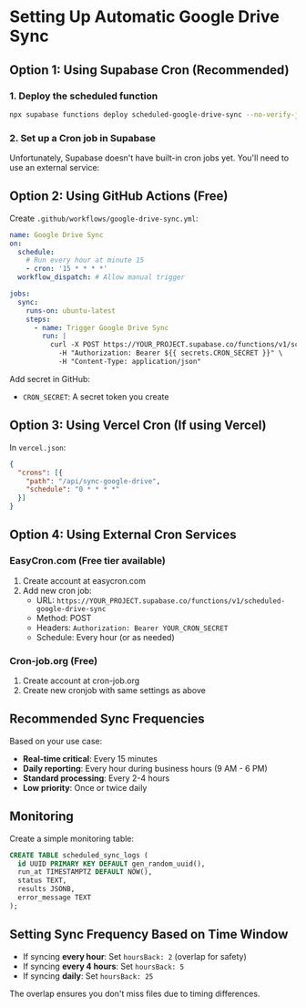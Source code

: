 # Setting Up Automatic Google Drive Sync

## Option 1: Using Supabase Cron (Recommended)

### 1. Deploy the scheduled function
```bash
npx supabase functions deploy scheduled-google-drive-sync --no-verify-jwt
```

### 2. Set up a Cron job in Supabase

Unfortunately, Supabase doesn't have built-in cron jobs yet. You'll need to use an external service:

## Option 2: Using GitHub Actions (Free)

Create `.github/workflows/google-drive-sync.yml`:

```yaml
name: Google Drive Sync
on:
  schedule:
    # Run every hour at minute 15
    - cron: '15 * * * *'
  workflow_dispatch: # Allow manual trigger

jobs:
  sync:
    runs-on: ubuntu-latest
    steps:
      - name: Trigger Google Drive Sync
        run: |
          curl -X POST https://YOUR_PROJECT.supabase.co/functions/v1/scheduled-google-drive-sync \
            -H "Authorization: Bearer ${{ secrets.CRON_SECRET }}" \
            -H "Content-Type: application/json"
```

Add secret in GitHub:
- `CRON_SECRET`: A secret token you create

## Option 3: Using Vercel Cron (If using Vercel)

In `vercel.json`:
```json
{
  "crons": [{
    "path": "/api/sync-google-drive",
    "schedule": "0 * * * *"
  }]
}
```

## Option 4: Using External Cron Services

### EasyCron.com (Free tier available)
1. Create account at easycron.com
2. Add new cron job:
   - URL: `https://YOUR_PROJECT.supabase.co/functions/v1/scheduled-google-drive-sync`
   - Method: POST
   - Headers: `Authorization: Bearer YOUR_CRON_SECRET`
   - Schedule: Every hour (or as needed)

### Cron-job.org (Free)
1. Create account at cron-job.org
2. Create new cronjob with same settings as above

## Recommended Sync Frequencies

Based on your use case:
- **Real-time critical**: Every 15 minutes
- **Daily reporting**: Every hour during business hours (9 AM - 6 PM)
- **Standard processing**: Every 2-4 hours
- **Low priority**: Once or twice daily

## Monitoring

Create a simple monitoring table:

```sql
CREATE TABLE scheduled_sync_logs (
  id UUID PRIMARY KEY DEFAULT gen_random_uuid(),
  run_at TIMESTAMPTZ DEFAULT NOW(),
  status TEXT,
  results JSONB,
  error_message TEXT
);
```

## Setting Sync Frequency Based on Time Window

- If syncing **every hour**: Set `hoursBack: 2` (overlap for safety)
- If syncing **every 4 hours**: Set `hoursBack: 5`
- If syncing **daily**: Set `hoursBack: 25`

The overlap ensures you don't miss files due to timing differences.